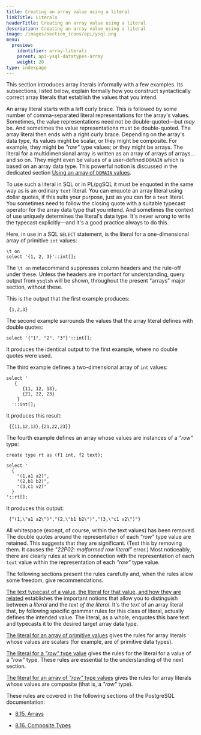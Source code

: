 ```yaml
---
title: Creating an array value using a literal
linkTitle: Literals
headerTitle: Creating an array value using a literal
description: Creating an array value using a literal
image: /images/section_icons/api/ysql.png
menu:
  preview:
    identifier: array-literals
    parent: api-ysql-datatypes-array
    weight: 20
type: indexpage
---
```


This section introduces array literals informally with a few examples. Its subsections, listed below, explain formally how you construct syntactically correct array literals that establish the values that you intend.

An array literal starts with a left curly brace. This is followed by some number of comma-separated literal representations for the array's values. Sometimes, the value representations need not be double-quoted—but _may_ be. And sometimes the value representations must be double-quoted. The array literal then ends with a right curly brace. Depending on the array's data type, its values might be scalar, or they might be composite. For example, they might be _"row"_ type values; or they might be arrays. The literal for a multidimensional array is written as an array of arrays of arrays... and so on. They might even be values of a user-defined `DOMAIN` which is based on an array data type. This powerful notion is discussed in the dedicated section [Using an array of `DOMAIN` values](../array-of-domains/).

To use such a literal in SQL or in PL/pgSQL it must be enquoted in the same way as is an ordinary `text` literal. You can enquote an array literal using dollar quotes, if this suits your purpose, just as you can for a `text` literal. You sometimes need to follow the closing quote with a suitable typecast operator for the array data type that you intend. And sometimes the context of use uniquely determines the literal's data type. It's never wrong to write the typecast explicitly—and it's a good practice always to do this.

Here, in use in a SQL `SELECT` statement, is the literal for a one-dimensional array of primitive `int` values:
```plpgsql
\t on
select '{1, 2, 3}'::int[];
```
The `\t on` metacommand suppresses column headers and the rule-off under these. Unless the headers are important for understanding, query output from `ysqlsh` will be shown, throughout the present "arrays" major section, without these.

This is the output that the first example produces:

```
 {1,2,3}
```
The second example surrounds the values that the array literal defines with double quotes:
```plpgsql
select '{"1", "2", "3"}'::int[];
```
It produces the identical output to the first example, where no double quotes were used.

The third example defines a two-dimensional array of `int` values:

```plpgsql
select '
   {
      {11, 12, 13},
      {21, 22, 23}
    }
  '::int[];
```

It produces this result:

```
 {{11,12,13},{21,22,23}}
```

The fourth example defines an array whose values are instances of a _"row"_ type:

```plpgsql
create type rt as (f1 int, f2 text);

select '
  {
    "(1,a1 a2)",
    "(2,b1 b2)",
    "(3,c1 v2)"
  }
'::rt[];
```
It produces this output:
```
 {"(1,\"a1 a2\")","(2,\"b1 b2\")","(3,\"c1 v2\")"}
```
All whitespace (except, of course, within the text values) has been removed. The double quotes around the representation of each _"row"_ type value are retained. This suggests that they are significant. (Test this by removing them. It causes the _"22P02: malformed row literal"_ error.) Most noticeably, there are clearly rules at work in connection with the representation of each `text` value within the representation of each _"row"_ type value.

The following sections present the rules carefully and, when the rules allow some freedom, give recommendations.

[The text typecast of a value, the literal for that value, and how they are related](./text-typecasting-and-literals/) establishes the important notions that allow you to distinguish between a _literal_ and the _text of the literal_. It's the _text_ of an array literal that, by following specific grammar rules for this class of literal, actually defines the intended value. The literal, as a whole, enquotes this bare text and typecasts it to the desired target array data type.

[The literal for an array of primitive values](./array-of-primitive-values/) gives the rules for array literals whose values are scalars (for example, are of primitive data types).

[The literal for a _"row"_ type value](./row/) gives the rules for the literal for a value of a _"row"_ type. These rules are essential to the understanding of the next section.

[The literal for an array of _"row"_ type values](./array-of-rows/) gives the rules for array literals whose values are composite (that is, a _"row"_ type).

These rules are covered in the following sections of the PostgreSQL documentation:

- [8.15. Arrays](https://www.postgresql.org/docs/11/arrays.html)

- [8.16. Composite Types](https://www.postgresql.org/docs/11/rowtypes.html)
